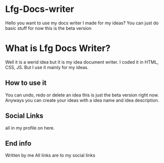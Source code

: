# Lfg-Docs-writer
Hello you want to use my docs writer I made for my ideas? You can just do basic stuff for now this is the beta version

# What is Lfg Docs Writer?

Well it is a werid idea but it is my idea document writer. I coded it in HTML, CSS, JS. But I use it mainly for my ideas.

## How to use it

You can undo, redo or delete an idea this is just the beta version right now. Anyways you can create your ideas with a idea name and idea description.

## Social Links

all in my profile on here.

## End info

Written by me<the creator>
All links are to my social links
